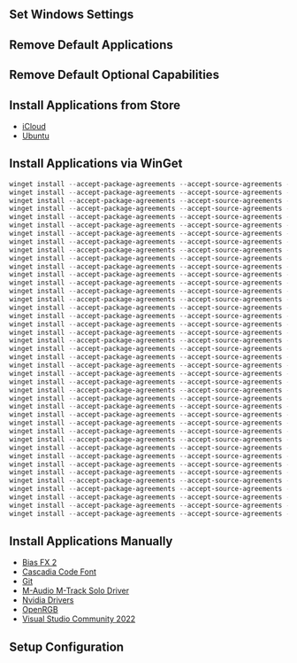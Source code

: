 ## Set Windows Settings

## Remove Default Applications

## Remove Default Optional Capabilities

## Install Applications from Store

- [iCloud](https://www.microsoft.com/store/productId/9PKTQ5699M62)
- [Ubuntu](https://www.microsoft.com/store/productId/9PDXGNCFSCZV)

## Install Applications via WinGet

```powershell
winget install --accept-package-agreements --accept-source-agreements --exact --id "7zip.7zip"
winget install --accept-package-agreements --accept-source-agreements --exact --id "ahmetb.kubectx"
winget install --accept-package-agreements --accept-source-agreements --exact --id "ahmetb.kubens"
winget install --accept-package-agreements --accept-source-agreements --exact --id "Amazon.AWSCLI"
winget install --accept-package-agreements --accept-source-agreements --exact --id "Anysphere.Cursor"
winget install --accept-package-agreements --accept-source-agreements --exact --id "Derailed.k9s"
winget install --accept-package-agreements --accept-source-agreements --exact --id "Docker.DockerDesktop"
winget install --accept-package-agreements --accept-source-agreements --exact --id "GitHub.GitHubDesktop"
winget install --accept-package-agreements --accept-source-agreements --exact --id "GoLang.Go"
winget install --accept-package-agreements --accept-source-agreements --exact --id "Hashicorp.Terraform"
winget install --accept-package-agreements --accept-source-agreements --exact --id "Helm.Helm"
winget install --accept-package-agreements --accept-source-agreements --exact --id "jqlang.jq"
winget install --accept-package-agreements --accept-source-agreements --exact --id "Kubernetes.kind"
winget install --accept-package-agreements --accept-source-agreements --exact --id "Kubernetes.kubectl"
winget install --accept-package-agreements --accept-source-agreements --exact --id "Kubernetes.kustomize"
winget install --accept-package-agreements --accept-source-agreements --exact --id "Logitech.LogiTune"
winget install --accept-package-agreements --accept-source-agreements --exact --id "Microsoft.Azure.AZCopy.10"
winget install --accept-package-agreements --accept-source-agreements --exact --id "Microsoft.AzureCLI"
winget install --accept-package-agreements --accept-source-agreements --exact --id "Microsoft.AzureDataStudio"
winget install --accept-package-agreements --accept-source-agreements --exact --id "Microsoft.AzureStorageExplorer"
winget install --accept-package-agreements --accept-source-agreements --exact --id "Microsoft.Bicep"
winget install --accept-package-agreements --accept-source-agreements --exact --id "Microsoft.DotNet.SDK.8"
winget install --accept-package-agreements --accept-source-agreements --exact --id "Microsoft.NuGet"
winget install --accept-package-agreements --accept-source-agreements --exact --id "Microsoft.PowerShell"
winget install --accept-package-agreements --accept-source-agreements --exact --id "Microsoft.PowerToys"
winget install --accept-package-agreements --accept-source-agreements --exact --id "Microsoft.SQLServerManagementStudio"
winget install --accept-package-agreements --accept-source-agreements --exact --id "Microsoft.VCRedist.2012.x64"
winget install --accept-package-agreements --accept-source-agreements --exact --id "Microsoft.VCRedist.2012.x86"
winget install --accept-package-agreements --accept-source-agreements --exact --id "Microsoft.VCRedist.2013.x64"
winget install --accept-package-agreements --accept-source-agreements --exact --id "Microsoft.VCRedist.2013.x86"
winget install --accept-package-agreements --accept-source-agreements --exact --id "Microsoft.VCRedist.2015+.x64"
winget install --accept-package-agreements --accept-source-agreements --exact --id "Microsoft.VCRedist.2015+.x86"
winget install --accept-package-agreements --accept-source-agreements --exact --id "Microsoft.VisualStudioCode"
winget install --accept-package-agreements --accept-source-agreements --exact --id "OpenJS.NodeJS"
winget install --accept-package-agreements --accept-source-agreements --exact --id "Python.Python.3.13"
winget install --accept-package-agreements --accept-source-agreements --exact --id "qBittorrent.qBittorrent"
winget install --accept-package-agreements --accept-source-agreements --exact --id "Spotify.Spotify"
winget install --accept-package-agreements --accept-source-agreements --exact --id "Starship.Starship"
winget install --accept-package-agreements --accept-source-agreements --exact --id "VideoLAN.VLC"
winget install --accept-package-agreements --accept-source-agreements --exact --id "wez.wezterm"
winget install --accept-package-agreements --accept-source-agreements --exact --id "WinMerge.WinMerge"
```

## Install Applications Manually

- [Bias FX 2](https://member.positivegrid.com/license)
- [Cascadia Code Font](https://github.com/microsoft/cascadia-code/releases)
- [Git](https://git-scm.com/)
- [M-Audio M-Track Solo Driver](https://m-audio.com/support/download/drivers/m-track-solo-and-duo-windows-driver-v1.0.3)
- [Nvidia Drivers](https://www.nvidia.com/en-us/drivers/)
- [OpenRGB](https://openrgb.org/)
- [Visual Studio Community 2022](https://visualstudio.microsoft.com/vs/community/)

## Setup Configuration
